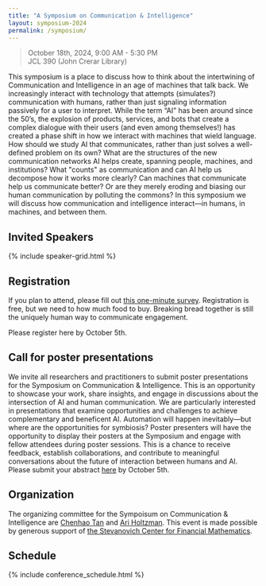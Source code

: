 ```yaml
---
title: "A Symposium on Communication & Intelligence"
layout: symposium-2024
permalink: /symposium/
---
```


> October 18th, 2024, 9:00 AM - 5:30 PM   
> JCL 390 (John Crerar Library)   

This symposium is a place to discuss how to think about the intertwining of Communication and Intelligence in an age of machines that talk back. We increasingly interact with technology that attempts (simulates?) communication with humans, rather than just signaling information passively for a user to interpret. While the term “AI” has been around since the 50’s, the explosion of products, services, and bots that create a complex dialogue with their users (and even among themselves!) has created a phase shift in how we interact with machines that wield language. How should we study AI that communicates, rather than just solves a well-defined problem on its own? What are the structures of the new communication networks AI helps create, spanning people, machines, and institutions? What "counts" as communication and can AI help us decompose how it works more clearly? Can machines that communicate help us communicate better? Or are they merely eroding and biasing our human communication by polluting the commons? In this symposium we will discuss how communication and intelligence interact—in humans, in machines, and between them.

## Invited Speakers
{% include speaker-grid.html %}

## Registration
If you plan to attend, please fill out <a href='https://docs.google.com/forms/d/e/1FAIpQLSdttrYOMDGvdfma-zQA-BGLyU8ZkLVMzxzpg7r7hCl4Y_qeWQ/viewform?usp=pp_url'>this one-minute survey</a>. Registration is free, but we need to how much food to buy. Breaking bread together is still the uniquely human way to communicate engagement.

Please register here by October 5th.

## Call for poster presentations

We invite all researchers and practitioners to submit poster presentations for the Symposium on Communication & Intelligence. This is an opportunity to showcase your work, share insights, and engage in discussions about the intersection of AI and human communication. We are particularly interested in presentations that examine opportunities and challenges to achieve complementary and beneficent AI. Automation will happen inevitably—but where are the opportunities for symbiosis?
Poster presenters will have the opportunity to display their posters at the Symposium and engage with fellow attendees during poster sessions. This is a chance to receive feedback, establish collaborations, and contribute to meaningful conversations about the future of interaction between humans and AI. Please submit your abstract <a href='https://docs.google.com/forms/d/e/1FAIpQLSdIx0iqGnwqI0i5lbilzWGnl9lfe94bjgcZsN1Kzb1oqa9mXw/viewform?usp=pp_url'>here</a> by October 5th.

## Organization

The organizing committee for the Sympoisum on Communication & Intelligence are <a href='https://cs.uchicago.edu/people/chenhao-tan/'>Chenhao Tan</a> and <a href='http://ariholtzman.com/'>Ari Holtzman</a>. This event is made possible by generous support of <a href='https://stevanovichcenter.uchicago.edu/'>the Stevanovich Center for Financial Mathematics</a>.

## Schedule

{% include conference_schedule.html %}

